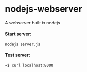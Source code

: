 # nodejs-webserver
A webserver built in nodejs

#### Start server:
```
nodejs server.js
```

#### Test server:
```
~$ curl localhost:8000
```
